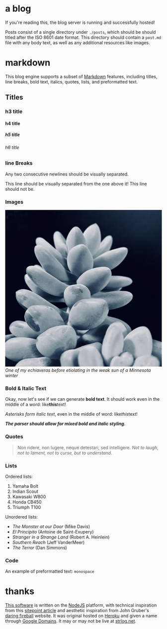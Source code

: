# a blog

If you're reading this, the blog server is running and successfully hosted!

Posts consist of a single directory under `./posts`, which should be should titled after the ISO 8601 date format. This directory should contain a `post.md` file with any body text, as well as any additional resources like images. 

# markdown

This blog engine supports a subset of [Markdown](https://www.markdownguide.org/) features, including titles, line breaks, bold text, italics, quotes, lists, and preformatted text.

## Titles
### h3 title
#### h4 title
##### h5 title
###### h6 title


### line Breaks
Any two consecutive newlines should be visually separated.

This line should be visually separated from the one above it!
This line should not be.


### Images
![succulent macro](./posts/2020-10-01/image.jpg)
*One of my echiaveras before etiolating in the weak sun of a Minnesota winter*


### Bold & Italic Text
Okay, now let's see if we can generate **bold text**. It should work even in the middle of a word: like**this**text!

*Asterisks form italic text*, even in the middle of word: like*this*text!

***The parser should allow for mixed bold and italic styling.***


### Quotes

> Non ridere, non lugere, neque detestari, sed intelligere.
*Not to laugh, not to lament, not to curse, but to understand.*

### Lists
Ordered lists:
1. Yamaha Bolt
2. Indian Scout
3. Kawasaki W800
4. Honda CB450
5. Triumph T100

Unordered lists:
- *The Monster at our Door* (Mike Davis)
- *El Principito* (Antoine de Saint-Exupery)
- *Stranger in a Strange Land* (Robert A. Heinlein)
- *Southern Reach* (Jeff VanderMeer)
- *The Terror* (Dan Simmons)


### Code
An example of preformatted text: `monospace`

# thanks

[This software](https://github.com/ReticulatedSpline/blog) is written on the [NodeJS](https://nodejs.org/en/) platform, with technical inspiration from this [sitepoint article](https://www.sitepoint.com/build-microblog-node-js-git-markdown/) and aesthetic inspiration from John Gruber's [daring fireball](https://daringfireball.net/) website. It was original hosted on [Heroku](https://www.heroku.com/) and given a name through [Google Domains](https://domains.google/). It may or may not be live at [strlog.net](http://www.strlog.net).